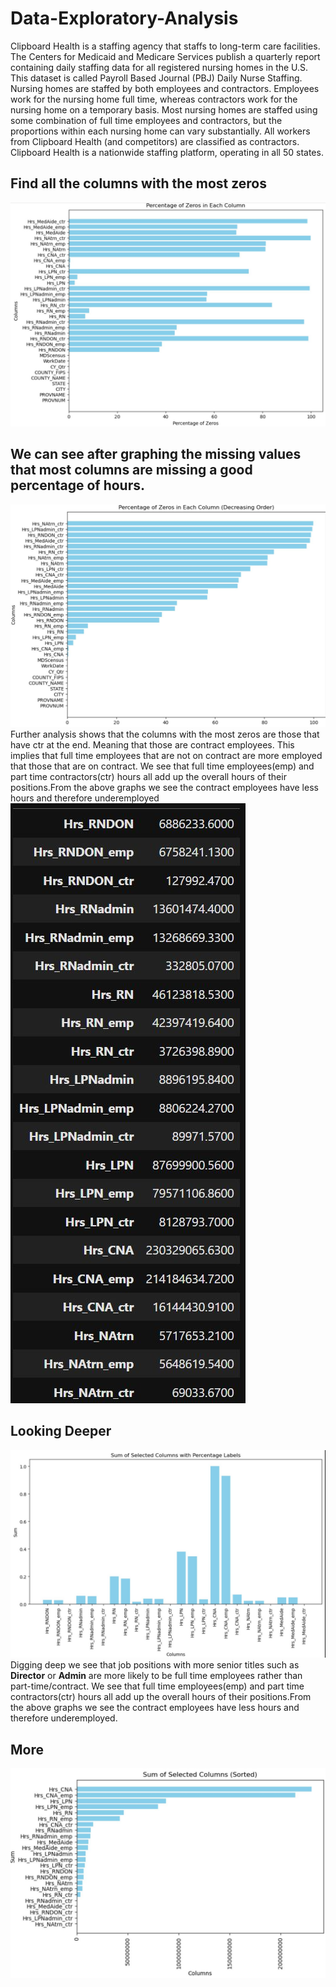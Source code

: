 # Data-Exploratory-Analysis 
Clipboard Health is a  staffing agency that staffs to long-term care facilities. The Centers for Medicaid and Medicare Services publish a quarterly report containing daily staffing data for all registered nursing homes in the U.S. This dataset is called Payroll Based Journal (PBJ) Daily Nurse Staffing. 
Nursing homes are staffed by both employees and contractors. Employees work for the nursing home full time, whereas contractors work for the nursing home on a temporary basis. Most nursing homes are staffed using some combination of full time employees and contractors, but the proportions within each nursing home can vary substantially. All workers from Clipboard Health (and competitors) are classified as contractors.
Clipboard Health is a nationwide staffing platform, operating in all 50 states.

## Find all the columns with the most zeros
![Percentage of Zeros](Percentage%20of%20Zeros%20In%20Each%20Column.JPG)
## We can see after graphing the missing values that most columns are missing a good percentage of hours.
![Percentage of Zeros](Percentage%20of%20Zeros%20In%20Each%20Column%20Decreasing.JPG)
Further analysis shows that the columns with the most zeros are those that have ctr at the end. Meaning that those are contract employees.
This implies that full time employees that are not on contract are more employed that those that are on contract.
We see that full time employees(emp) and part time contractors(ctr) hours all add up the overall hours of their positions.From the above graphs we see the contract employees have less hours and therefore underemployed
![Percentage of Zeros](Pics/SingleColumn.JPG)

## Looking Deeper

![Percentage of Zeros](Scaled.JPG)
Digging deep we see that job positions with more senior titles such as **Director** or **Admin** are more likely to be full time employees rather than part-time/contract.
We see that full time employees(emp) and part time contractors(ctr) hours all add up the overall hours of their positions.From the above graphs we see the contract employees have less hours and therefore underemployed.

## More 
![Percentage of Zeros](Pics/SumofColumns.JPG)
